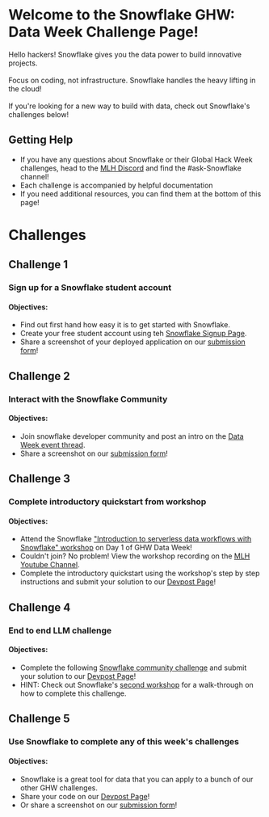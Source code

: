 # Welcome to the Snowflake GHW: Data Week Challenge Page!

Hello hackers! Snowflake gives you the data power to build innovative projects. <br><br>
Focus on coding, not infrastructure. Snowflake handles the heavy lifting in the cloud! <br><br> 
If you're looking for a new way to build with data, check out Snowflake's challenges below! <br>

## Getting Help 

* If you have any questions about Snowflake or their Global Hack Week challenges, head to the [MLH Discord](https://discord.mlh.io/) and find the #ask-Snowflake channel!
* Each challenge is accompanied by helpful documentation
* If you need additional resources, you can find them at the bottom of this page! 


# Challenges

## Challenge 1
### Sign up for a Snowflake student account

#### Objectives: 
* Find out first hand how easy it is to get started with Snowflake.
* Create your free student account using teh [Snowflake Signup Page](https://mlh.link/ghwdata1224-Snowflake-signup).
* Share a screenshot of your deployed application on our [submission form](https://mlh.link/ghwform)! 

## Challenge 2 
### Interact with the Snowflake Community

#### Objectives: 
* Join snowflake developer community and post an intro on the [Data Week event thread](https://mlh.link/ghwdata1224-snowflake-discourse).
* Share a screenshot on our [submission form](https://mlh.link/ghwform)! 

## Challenge 3 
### Complete introductory quickstart from workshop
#### Objectives: 
* Attend the Snowflake ["Introduction to serverless data workflows with Snowflake" workshop](https://mlh.link/ghwdata1224-snowflake-workshop) on Day 1 of GHW Data Week! 
* Couldn't join? No problem! View the workshop recording on the [MLH Youtube Channel](https://www.youtube.com/@MajorLeagueHacking).
* Complete the introductory quickstart using the workshop's step by step instructions and submit your solution to our [Devpost Page](https://mlh.link/ghwdevpost)! 

## Challenge 4 
### End to end LLM challenge
#### Objectives: 
* Complete the following [Snowflake community challenge](ghwdata1224-snowflake-llm) and submit your solution to our [Devpost Page](https://mlh.link/ghwdevpost)! 
* HINT: Check out Snowflake's [second workshop](https://mlh.link/ghwdata1224-Snowflake-workshop2) for a walk-through on how to complete this challenge. 

## Challenge 5
### Use Snowflake to complete any of this week's challenges
#### Objectives: 
* Snowflake is a great tool for data that you can apply to a bunch of our other GHW challenges. 
* Share your code on our [Devpost Page](https://mlh.link/ghwdevpost)!
* Or share a screenshot on our [submission form](https://mlh.link/ghwform)! 
